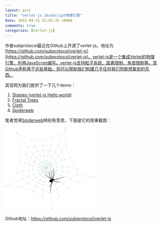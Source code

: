 ```yaml
---
layout: post
title: "verlet-js JavaScript物理引擎"
date: 2015-09-15 15:03:35 +0800
comments: true
categories: [verlet-js]
---
```


作者subprotocol最近在Github上开源了verlet-js。地址为[https://github.com/subprotocol/verlet-js](https://github.com/subprotocol/verlet-js)。verlet-js是一个集成Verlet的物理引擎，利用JavaScript编写。verlet-js支持粒子系统、距离限制、角度限制等。其Github声称基于这些基础，则可以帮助我们构建几乎任何我们所能想象到的东西。

其官网为我们提供了一下几个demo：

1. [Shapes (verlet-js Hello world)](http://subprotocol.com/verlet-js/examples/shapes.html)
2. [Fractal Trees](http://subprotocol.com/verlet-js/examples/tree.html)
3. [Cloth](http://subprotocol.com/verlet-js/examples/cloth.html)
4. [Spiderweb](http://subprotocol.com/verlet-js/examples/spiderweb.html)

笔者觉得[Spiderweb](http://subprotocol.com/verlet-js/examples/spiderweb.html)特别有意思，下面是它的效果截图：


![verlet-js Spiderweb](/images/blog_img/verlet-js-Spiderweb.png)

Github地址：https://github.com/subprotocol/verlet-js
